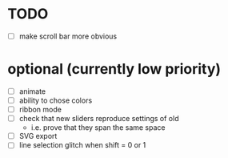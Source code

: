 # TODO

- [ ] make scroll bar more obvious

# optional (currently low priority)
- [ ] animate
- [ ] ability to chose colors
- [ ] ribbon mode
- [ ] check that new sliders reproduce settings of old
	- i.e. prove that they span the same space
- [ ] SVG export
- [ ] line selection glitch when shift = 0 or 1
